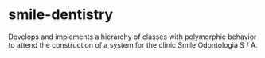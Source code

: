 # smile-dentistry
Develops and implements a hierarchy of classes with polymorphic behavior to attend the construction of a system for the clinic Smile Odontologia S / A.
